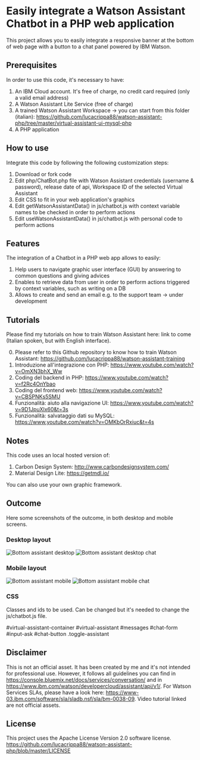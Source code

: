 # Easily integrate a Watson Assistant Chatbot in a PHP web application

This project allows you to easily integrate a responsive banner at the bottom of web page with a button to a chat panel powered by IBM Watson.


## Prerequisites

In order to use this code, it's necessary to have:

1. An IBM Cloud account. It's free of charge, no credit card required (only a valid email address)
2. A Watson Assistant Lite Service (free of charge)
3. A trained Watson Assistant Workspace -> you can start from this folder (italian): https://github.com/lucacrippa88/watson-assistant-php/tree/master/virtual-assistant-ui-mysql-php
4. A PHP application


## How to use

Integrate this code by following the following customization steps:

1. Download or fork code
2. Edit php/ChatBot.php file with Watson Assistant credentials (username & password), release date of api, Workspace ID of the selected Virtual Assistant
3. Edit CSS to fit in your web application's graphics
4. Edit getWatsonAssistantData() in js/chatbot.js with context variable names to be checked in order to perform actions
5. Edit useWatsonAssistantData() in js/chatbot.js with personal code to perform actions


## Features

The integration of a Chatbot in a PHP web app allows to easily:
1. Help users to navigate graphic user interface (GUI) by answering to common questions and giving advices
2. Enables to retrieve data from user in order to perform actions triggered by context variables, such as writing on a DB
3. Allows to create and send an email e.g. to the support team -> under development


## Tutorials

Please find my tutorials on how to train Watson Assistant here: link to come (Italian spoken, but with English interface).

0. Please refer to this Github repository to know how to train Watson Assistant: https://github.com/lucacrippa88/watson-assistant-training
1. Introduzione all'integrazione con PHP: https://www.youtube.com/watch?v=OmXN3bhX_Ww
2. Coding del backend in PHP: https://www.youtube.com/watch?v=f2Rc4OnYbao
3. Coding del frontend web: https://www.youtube.com/watch?v=CBSPNKs5SMU
4. Funzionalità: aiuto alla navigazione UI: https://www.youtube.com/watch?v=9D1JpuXlx60&t=3s
5. Funzionalità: salvataggio dati su MySQL: https://www.youtube.com/watch?v=OMKbOrRxiuc&t=4s


## Notes

This code uses an local hosted version of:

1. Carbon Design System: http://www.carbondesignsystem.com/
2. Material Design Lite: https://getmdl.io/

You can also use your own graphic framework.


## Outcome

Here some screenshots of the outcome, in both desktop and mobile screens.

### Desktop layout
![Bottom assistant desktop](https://github.com/lucacrippa88/watson-assistant-php/blob/master/screenshots/bottom-assistant.PNG)
![Bottom assistant desktop chat](https://github.com/lucacrippa88/watson-assistant-php/blob/master/screenshots/bottom-assistant-open.PNG)
### Mobile layout
![Bottom assistant mobile](https://github.com/lucacrippa88/watson-assistant-php/blob/master/screenshots/bottom-assistant-mobile.PNG)
![Bottom assistant mobile chat](https://github.com/lucacrippa88/watson-assistant-php/blob/master/screenshots/bottom-assistant-mobile-open.PNG)


### CSS

Classes and ids to be used. Can be changed but it's needed to change the js/chatbot.js file.

#virtual-assistant-container
#virtual-assistant
#messages
#chat-form
#input-ask
#chat-button
.toggle-assistant


## Disclaimer

This is not an official asset. It has been created by me and it's not intended for professional use. However, it follows all guidelines you can find in https://console.bluemix.net/docs/services/conversation/ and in https://www.ibm.com/watson/developercloud/assistant/api/v1/.
For Watson Services SLAs, please have a look here: https://www-03.ibm.com/software/sla/sladb.nsf/sla/bm-0038-09.
Video tutorial linked are not official assets.


## License

This project uses the Apache License Version 2.0 software license. https://github.com/lucacrippa88/watson-assistant-php/blob/master/LICENSE
